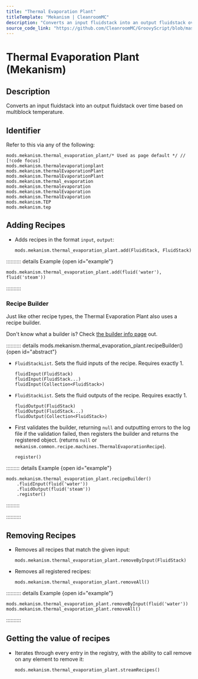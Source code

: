```yaml
---
title: "Thermal Evaporation Plant"
titleTemplate: "Mekanism | CleanroomMC"
description: "Converts an input fluidstack into an output fluidstack over time based on multiblock temperature."
source_code_link: "https://github.com/CleanroomMC/GroovyScript/blob/master/src/main/java/com/cleanroommc/groovyscript/compat/mods/mekanism/ThermalEvaporationPlant.java"
---
```


# Thermal Evaporation Plant (Mekanism)

## Description

Converts an input fluidstack into an output fluidstack over time based on multiblock temperature.

## Identifier

Refer to this via any of the following:

```groovy:no-line-numbers {1}
mods.mekanism.thermal_evaporation_plant/* Used as page default */ // [!code focus]
mods.mekanism.thermalevaporationplant
mods.mekanism.thermalEvaporationPlant
mods.mekanism.ThermalEvaporationPlant
mods.mekanism.thermal_evaporation
mods.mekanism.thermalevaporation
mods.mekanism.thermalEvaporation
mods.mekanism.ThermalEvaporation
mods.mekanism.TEP
mods.mekanism.tep
```


## Adding Recipes

- Adds recipes in the format `input`, `output`:

    ```groovy:no-line-numbers
    mods.mekanism.thermal_evaporation_plant.add(FluidStack, FluidStack)
    ```

:::::::::: details Example {open id="example"}
```groovy:no-line-numbers
mods.mekanism.thermal_evaporation_plant.add(fluid('water'), fluid('steam'))
```

::::::::::

### Recipe Builder

Just like other recipe types, the Thermal Evaporation Plant also uses a recipe builder.

Don't know what a builder is? Check [the builder info page](../../getting_started/builder.md) out.

:::::::::: details mods.mekanism.thermal_evaporation_plant.recipeBuilder() {open id="abstract"}
- `FluidStackList`. Sets the fluid inputs of the recipe. Requires exactly 1.

    ```groovy:no-line-numbers
    fluidInput(FluidStack)
    fluidInput(FluidStack...)
    fluidInput(Collection<FluidStack>)
    ```

- `FluidStackList`. Sets the fluid outputs of the recipe. Requires exactly 1.

    ```groovy:no-line-numbers
    fluidOutput(FluidStack)
    fluidOutput(FluidStack...)
    fluidOutput(Collection<FluidStack>)
    ```

- First validates the builder, returning `null` and outputting errors to the log file if the validation failed, then registers the builder and returns the registered object. (returns `null` or `mekanism.common.recipe.machines.ThermalEvaporationRecipe`).

    ```groovy:no-line-numbers
    register()
    ```

::::::::: details Example {open id="example"}
```groovy:no-line-numbers
mods.mekanism.thermal_evaporation_plant.recipeBuilder()
    .fluidInput(fluid('water'))
    .fluidOutput(fluid('steam'))
    .register()
```

:::::::::

::::::::::

## Removing Recipes

- Removes all recipes that match the given input:

    ```groovy:no-line-numbers
    mods.mekanism.thermal_evaporation_plant.removeByInput(FluidStack)
    ```

- Removes all registered recipes:

    ```groovy:no-line-numbers
    mods.mekanism.thermal_evaporation_plant.removeAll()
    ```

:::::::::: details Example {open id="example"}
```groovy:no-line-numbers
mods.mekanism.thermal_evaporation_plant.removeByInput(fluid('water'))
mods.mekanism.thermal_evaporation_plant.removeAll()
```

::::::::::

## Getting the value of recipes

- Iterates through every entry in the registry, with the ability to call remove on any element to remove it:

    ```groovy:no-line-numbers
    mods.mekanism.thermal_evaporation_plant.streamRecipes()
    ```
